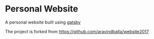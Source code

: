 # Personal Website

A personal website built using [gatsby](http://gatsby.org/)

The project is forked from https://github.com/aravindballa/website2017

